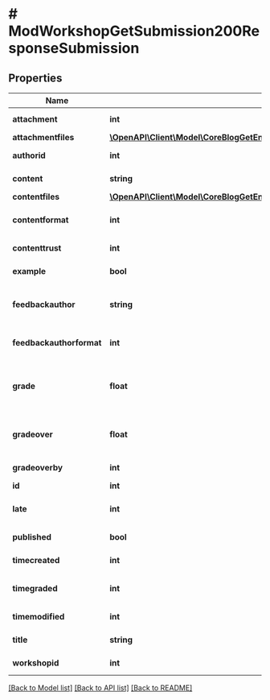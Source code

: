 # # ModWorkshopGetSubmission200ResponseSubmission

## Properties

Name | Type | Description | Notes
------------ | ------------- | ------------- | -------------
**attachment** | **int** | Used by File API file_postupdate_standard_filemanager. | [default to 0]
**attachmentfiles** | [**\OpenAPI\Client\Model\CoreBlogGetEntries200ResponseEntriesInnerSummaryfilesInner[]**](CoreBlogGetEntries200ResponseEntriesInnerSummaryfilesInner.md) |  | [optional]
**authorid** | **int** | The author of the submission. | [default to null]
**content** | **string** | Submission text. | [default to 'null']
**contentfiles** | [**\OpenAPI\Client\Model\CoreBlogGetEntries200ResponseEntriesInnerSummaryfilesInner[]**](CoreBlogGetEntries200ResponseEntriesInnerSummaryfilesInner.md) |  | [optional]
**contentformat** | **int** | content format (1 &#x3D; HTML, 0 &#x3D; MOODLE, 2 &#x3D; PLAIN, or 4 &#x3D; MARKDOWN) | [optional] [default to 0]
**contenttrust** | **int** | The trust mode of the data. | [default to 0]
**example** | **bool** | Is this submission an example from teacher. | [default to false]
**feedbackauthor** | **string** | Teacher comment/feedback for the author of the submission, for example describing the reasons                     for the grade overriding. | [optional] [default to 'null']
**feedbackauthorformat** | **int** | feedbackauthor format (1 &#x3D; HTML, 0 &#x3D; MOODLE, 2 &#x3D; PLAIN, or 4 &#x3D; MARKDOWN) | [optional] [default to 0]
**grade** | **float** | Aggregated grade for the submission. The grade is a decimal number from interval 0..100.                     If NULL then the grade for submission has not been aggregated yet. | [optional] [default to null]
**gradeover** | **float** | Grade for the submission manually overridden by a teacher. Grade is always from interval 0..100.                     If NULL then the grade is not overriden. | [optional] [default to null]
**gradeoverby** | **int** | The id of the user who has overridden the grade for submission. | [optional]
**id** | **int** | The primary key of the record. |
**late** | **int** | Has this submission been submitted after the deadline or during the assessment phase? | [default to 0]
**published** | **bool** | Shall the submission be available to other when the workshop is closed. | [default to false]
**timecreated** | **int** | Timestamp when the work was submitted for the first time. | [default to null]
**timegraded** | **int** | The timestamp when grade or gradeover was recently modified. | [optional] [default to null]
**timemodified** | **int** | Timestamp when the submission has been updated. | [default to null]
**title** | **string** | The submission title. | [default to 'null']
**workshopid** | **int** | The id of the workshop instance. | [default to null]

[[Back to Model list]](../../README.md#models) [[Back to API list]](../../README.md#endpoints) [[Back to README]](../../README.md)
